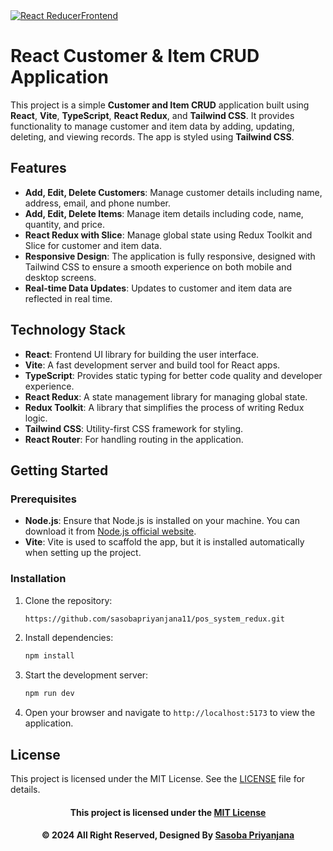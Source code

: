 <a href="https://git.io/typing-svg">
    <img src="https://readme-typing-svg.herokuapp.com?font=Fira+Code&weight=500&size=50&pause=1000&center=true&vCenter=true&color=92dde5&width=835&height=70&lines=REACT+REDUX+and+SLICE" alt="React ReducerFrontend" />
</a>

# React Customer & Item CRUD Application

This project is a simple **Customer and Item CRUD** application built using **React**, **Vite**, **TypeScript**, **React Redux**, and **Tailwind CSS**. It provides functionality to manage customer and item data by adding, updating, deleting, and viewing records. The app is styled using **Tailwind CSS**.

## Features

- **Add, Edit, Delete Customers**: Manage customer details including name, address, email, and phone number.
- **Add, Edit, Delete Items**: Manage item details including code, name, quantity, and price.
- **React Redux with Slice**: Manage global state using Redux Toolkit and Slice for customer and item data.
- **Responsive Design**: The application is fully responsive, designed with Tailwind CSS to ensure a smooth experience on both mobile and desktop screens.
- **Real-time Data Updates**: Updates to customer and item data are reflected in real time.

## Technology Stack

- **React**: Frontend UI library for building the user interface.
- **Vite**: A fast development server and build tool for React apps.
- **TypeScript**: Provides static typing for better code quality and developer experience.
- **React Redux**: A state management library for managing global state.
- **Redux Toolkit**: A library that simplifies the process of writing Redux logic.
- **Tailwind CSS**: Utility-first CSS framework for styling.
- **React Router**: For handling routing in the application.

## Getting Started

### Prerequisites

- **Node.js**: Ensure that Node.js is installed on your machine. You can download it from [Node.js official website](https://nodejs.org/).
- **Vite**: Vite is used to scaffold the app, but it is installed automatically when setting up the project.

### Installation

1. Clone the repository:

    ```bash
   https://github.com/sasobapriyanjana11/pos_system_redux.git
    ```

2. Install dependencies:

    ```bash
    npm install
    ```

3. Start the development server:

    ```bash
    npm run dev
    ```

4. Open your browser and navigate to `http://localhost:5173` to view the application.



## License
This project is licensed under the MIT License. See the [LICENSE](LICENSE) file for details.
<div align="center">

#### This project is licensed under the [MIT License](LICENSE)

#### © 2024 All Right Reserved, Designed By [Sasoba Priyanjana](https://github.com/sasobapriyanjana11)

</div>
